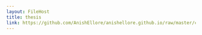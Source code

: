 ```yaml
---
layout: FileHost
title: thesis
link: https://github.com/AnishEllore/anishellore.github.io/raw/master/content/Undergraduate_Thesis_AnishReddyEllore.pdf
---
```

